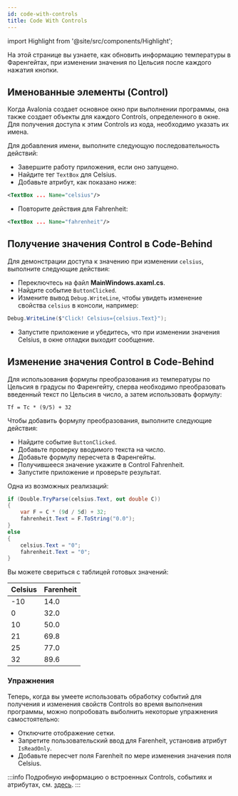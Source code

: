 ```yaml
---
id: code-with-controls
title: Code With Controls
---
```


import Highlight from '@site/src/components/Highlight';

На этой странице вы узнаете, как обновить информацию температуры в Фаренгейтах, при изменении значения по Цельсия после каждого нажатия кнопки.

## Именованные элементы (Control)


Когда Avalonia создает основное окно при выполнении программы,
она также создает объекты для каждого Controls, определенного в окне.
Для получения доступа к этим Controls из кода, необходимо указать их имена.

Для добавления имени, выполните следующую последовательность действий:

- Завершите работу приложения, если оно запущено.
- Найдите тег `TextBox` для Celsius.
- Добавьте атрибут, как показано ниже:

```xml
<TextBox ... Name="celsius"/>
```

- Повторите действия для Fahrenheit:

```xml
<TextBox ... Name="fahrenheit"/>
```

## Получение значения Control в Code-Behind

Для демонстрации доступа к значению при изменении `celsius`, выполните следующие действия:

* Переключтесь на файл **MainWindows.axaml.cs**.
* Найдите событие `ButtonClicked`.
* Измените вывод `Debug.WriteLine`, чтобы увидеть изменение свойства `celsius` в консоли, например:

```csharp
Debug.WriteLine($"Click! Celsius={celsius.Text}");
```

- Запустите приложение и убедитесь, что при изменении значения Celsius, в окне отладки выходит сообщение.

## Изменение значения Control в Code-Behind

Для использования формулы преобразования из температуры по Цельсия в градусы по Фаренгейту, сперва необходимо преобразовать введенный текст по Цельсия в число, а затем использовать формулу:

```
Tf = Tc * (9/5) + 32
```

Чтобы добавить формулу преобразования, выполните следующие действия:

- Найдите событие `ButtonClicked`.
- Добавьте проверку вводимого текста на число. 
- Добавьте формулу пересчета в Фаренгейты.
- Получившееся значение укажите в Control Fahrenheit.
- Запустите приложение и проверьте результат.

Одна из возможных реализаций:

```csharp
if (Double.TryParse(celsius.Text, out double C))
{
    var F = C * (9d / 5d) + 32;
    fahrenheit.Text = F.ToString("0.0");
}
else
{
    celsius.Text = "0";
    fahrenheit.Text = "0";
}
```

Вы можете свериться с таблицей готовых значений:

| Celsius | Farenheit |
|---------|-----------|
| -10     | 14.0      |
| 0       | 32.0      |
| 10      | 50.0      |
| 21      | 69.8      |
| 25      | 77.0      |
| 32      | 89.6      |

### Упражнения

Теперь, когда вы умеете использовать обработку событий для получения и изменения свойств Controls во время выполнения программы, можно попробовать выболнить некоторые упражнения самостоятельно:

* Отключите отображение сетки.
* Запретите пользовательский ввод для Farenheit, установив атрибут `IsReadOnly`.
* Добавьте пересчет поля Farenheit по мере изменения значения поля Celsius.

:::info
Подробную информацию о встроенных Controls, событиях и атрибутах, см. [здесь](../../reference/controls/).
:::
